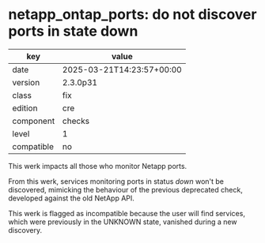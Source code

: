 [//]: # (werk v2)
# netapp_ontap_ports: do not discover ports in state down

key        | value
---------- | ---
date       | 2025-03-21T14:23:57+00:00
version    | 2.3.0p31
class      | fix
edition    | cre
component  | checks
level      | 1
compatible | no

This werk impacts all those who monitor Netapp ports.

From this werk, services monitoring ports in status _down_
won't be discovered, mimicking the behaviour of the previous deprecated check,
developed against the old NetApp API.

This werk is flagged as incompatible because the user will find services,
which were previously in the UNKNOWN state, vanished during a new discovery.
